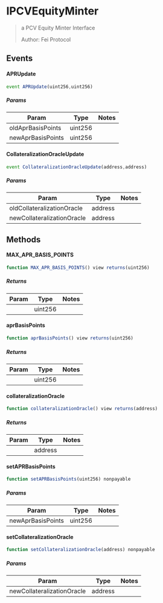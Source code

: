 # IPCVEquityMinter

> a PCV Equity Minter Interface
> 
> Author: Fei Protocol

## Events

#### APRUpdate

```javascript
event APRUpdate(uint256,uint256)
```

##### Params

| Param | Type | Notes |
| ----- | ---- | ----- |
| oldAprBasisPoints | uint256 |  |
| newAprBasisPoints | uint256 |  |

#### CollateralizationOracleUpdate

```javascript
event CollateralizationOracleUpdate(address,address)
```

##### Params

| Param | Type | Notes |
| ----- | ---- | ----- |
| oldCollateralizationOracle | address |  |
| newCollateralizationOracle | address |  |

## Methods

#### MAX_APR_BASIS_POINTS

```javascript
function MAX_APR_BASIS_POINTS() view returns(uint256)
```

##### Returns

| Param | Type | Notes |
| ----- | ---- | ----- |
|  | uint256 |  |

#### aprBasisPoints

```javascript
function aprBasisPoints() view returns(uint256)
```

##### Returns

| Param | Type | Notes |
| ----- | ---- | ----- |
|  | uint256 |  |

#### collateralizationOracle

```javascript
function collateralizationOracle() view returns(address)
```

##### Returns

| Param | Type | Notes |
| ----- | ---- | ----- |
|  | address |  |

#### setAPRBasisPoints

```javascript
function setAPRBasisPoints(uint256) nonpayable
```

##### Params

| Param | Type | Notes |
| ----- | ---- | ----- |
| newAprBasisPoints | uint256 |  |

#### setCollateralizationOracle

```javascript
function setCollateralizationOracle(address) nonpayable
```

##### Params

| Param | Type | Notes |
| ----- | ---- | ----- |
| newCollateralizationOracle | address |  |
